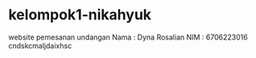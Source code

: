 # kelompok1-nikahyuk
website pemesanan undangan
Nama : Dyna Rosalian
NIM : 6706223016
cndskcmaljdaixhsc
